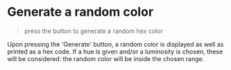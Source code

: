 # Generate a random color

> press the button to generate a random hex color

Upon pressing the 'Generate' button, a random color is displayed as well as printed as a hex code.
If a hue is given and/or a luminosity is chosen, these will be considered: the random color will be inside the chosen range.
